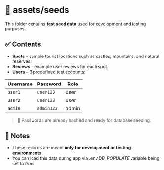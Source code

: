 # 📁 assets/seeds

This folder contains **test seed data** used for development and testing purposes.

## ✅ Contents

- **Spots** – sample tourist locations such as castles, mountains, and natural reserves.
- **Reviews** – example user reviews for each spot.
- **Users** – 3 predefined test accounts:

| Username | Password   | Role  |
|----------|------------|-------|
| `user1`  | `user123`  | user  |
| `user2`  | `user123`  | user  |
| `admin`  | `admin123` | admin |

> 🔐 Passwords are already hashed and ready for database seeding.

## 📌 Notes

- These records are meant **only for development or testing environments**.
- You can load this data during app via .env *DB_POPULATE* variable being set to *true*.
